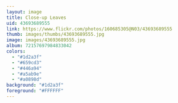 ```yaml
---
layout: image
title: Close-up Leaves
uid: 43693689555
link: https://www.flickr.com/photos/160685305@N03/43693689555
thumb: images/thumbs/43693689555.jpg
image: images/43693689555.jpg
album: 72157697984833042
colors: 
  - "#1d2a3f"
  - "#659cd3"
  - "#446a94"
  - "#a5ab9e"
  - "#a0898d"
background: "#1d2a3f"
foreground: "#FFFFFF"
---
```


